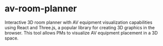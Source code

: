 # av-room-planner
Interactive 3D room planner with AV equipment visualization capabilities using React and Three.js, a popular library for creating 3D graphics in the browser. This tool allows PMs to visualize AV equipment placement in a 3D space.
